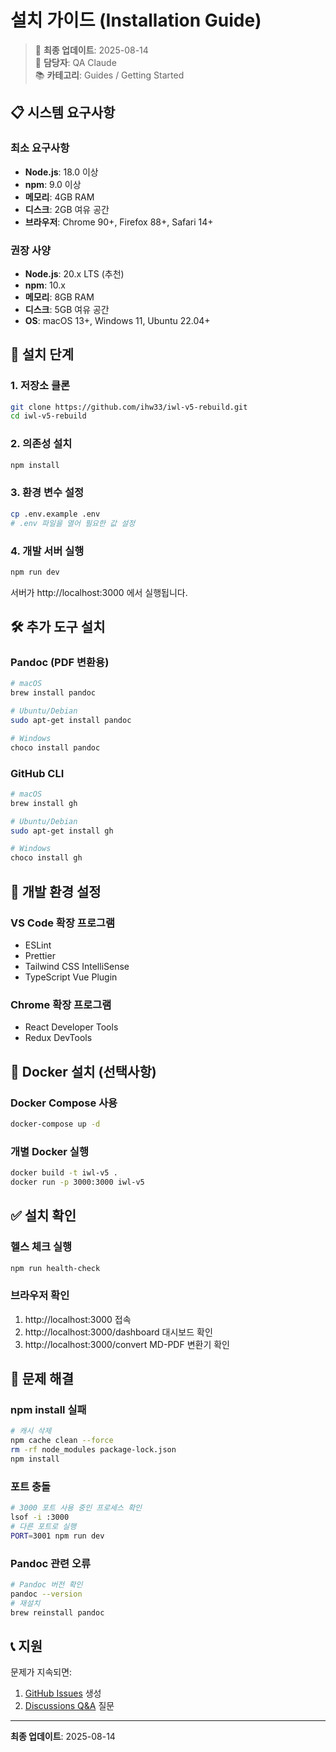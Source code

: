 # 설치 가이드 (Installation Guide)

> 📌 **최종 업데이트**: 2025-08-14  
> 👤 **담당자**: QA Claude  
> 📚 **카테고리**: Guides / Getting Started

## 📋 시스템 요구사항

### 최소 요구사항
- **Node.js**: 18.0 이상
- **npm**: 9.0 이상
- **메모리**: 4GB RAM
- **디스크**: 2GB 여유 공간
- **브라우저**: Chrome 90+, Firefox 88+, Safari 14+

### 권장 사양
- **Node.js**: 20.x LTS (추천)
- **npm**: 10.x
- **메모리**: 8GB RAM
- **디스크**: 5GB 여유 공간
- **OS**: macOS 13+, Windows 11, Ubuntu 22.04+

## 🚀 설치 단계

### 1. 저장소 클론
```bash
git clone https://github.com/ihw33/iwl-v5-rebuild.git
cd iwl-v5-rebuild
```

### 2. 의존성 설치
```bash
npm install
```

### 3. 환경 변수 설정
```bash
cp .env.example .env
# .env 파일을 열어 필요한 값 설정
```

### 4. 개발 서버 실행
```bash
npm run dev
```

서버가 http://localhost:3000 에서 실행됩니다.

## 🛠️ 추가 도구 설치

### Pandoc (PDF 변환용)
```bash
# macOS
brew install pandoc

# Ubuntu/Debian
sudo apt-get install pandoc

# Windows
choco install pandoc
```

### GitHub CLI
```bash
# macOS
brew install gh

# Ubuntu/Debian
sudo apt-get install gh

# Windows
choco install gh
```

## 🔧 개발 환경 설정

### VS Code 확장 프로그램
- ESLint
- Prettier
- Tailwind CSS IntelliSense
- TypeScript Vue Plugin

### Chrome 확장 프로그램
- React Developer Tools
- Redux DevTools

## 🐳 Docker 설치 (선택사항)

### Docker Compose 사용
```bash
docker-compose up -d
```

### 개별 Docker 실행
```bash
docker build -t iwl-v5 .
docker run -p 3000:3000 iwl-v5
```

## ✅ 설치 확인

### 헬스 체크 실행
```bash
npm run health-check
```

### 브라우저 확인
1. http://localhost:3000 접속
2. http://localhost:3000/dashboard 대시보드 확인
3. http://localhost:3000/convert MD-PDF 변환기 확인

## 🚨 문제 해결

### npm install 실패
```bash
# 캐시 삭제
npm cache clean --force
rm -rf node_modules package-lock.json
npm install
```

### 포트 충돌
```bash
# 3000 포트 사용 중인 프로세스 확인
lsof -i :3000
# 다른 포트로 실행
PORT=3001 npm run dev
```

### Pandoc 관련 오류
```bash
# Pandoc 버전 확인
pandoc --version
# 재설치
brew reinstall pandoc
```

## 📞 지원

문제가 지속되면:
1. [GitHub Issues](https://github.com/ihw33/iwl-v5-rebuild/issues) 생성
2. [Discussions Q&A](https://github.com/ihw33/iwl-v5-rebuild/discussions/categories/q-a) 질문

---

**최종 업데이트**: 2025-08-14